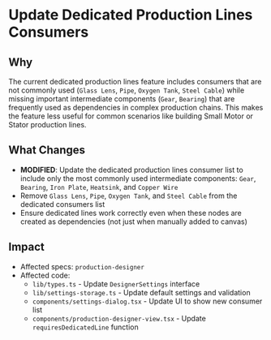 # Update Dedicated Production Lines Consumers

## Why

The current dedicated production lines feature includes consumers that are not commonly used (`Glass Lens`, `Pipe`, `Oxygen Tank`, `Steel Cable`) while missing important intermediate components (`Gear`, `Bearing`) that are frequently used as dependencies in complex production chains. This makes the feature less useful for common scenarios like building Small Motor or Stator production lines.

## What Changes

- **MODIFIED**: Update the dedicated production lines consumer list to include only the most commonly used intermediate components: `Gear`, `Bearing`, `Iron Plate`, `Heatsink`, and `Copper Wire`
- Remove `Glass Lens`, `Pipe`, `Oxygen Tank`, and `Steel Cable` from the dedicated consumers list
- Ensure dedicated lines work correctly even when these nodes are created as dependencies (not just when manually added to canvas)

## Impact

- Affected specs: `production-designer`
- Affected code:
  - `lib/types.ts` - Update `DesignerSettings` interface
  - `lib/settings-storage.ts` - Update default settings and validation
  - `components/settings-dialog.tsx` - Update UI to show new consumer list
  - `components/production-designer-view.tsx` - Update `requiresDedicatedLine` function

